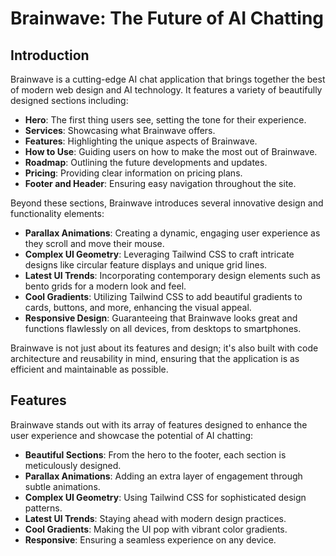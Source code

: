 # Brainwave: The Future of AI Chatting

## Introduction

Brainwave is a cutting-edge AI chat application that brings together the best of modern web design and AI technology. It features a variety of beautifully designed sections including:

- **Hero**: The first thing users see, setting the tone for their experience.
- **Services**: Showcasing what Brainwave offers.
- **Features**: Highlighting the unique aspects of Brainwave.
- **How to Use**: Guiding users on how to make the most out of Brainwave.
- **Roadmap**: Outlining the future developments and updates.
- **Pricing**: Providing clear information on pricing plans.
- **Footer and Header**: Ensuring easy navigation throughout the site.

Beyond these sections, Brainwave introduces several innovative design and functionality elements:

- **Parallax Animations**: Creating a dynamic, engaging user experience as they scroll and move their mouse.
- **Complex UI Geometry**: Leveraging Tailwind CSS to craft intricate designs like circular feature displays and unique grid lines.
- **Latest UI Trends**: Incorporating contemporary design elements such as bento grids for a modern look and feel.
- **Cool Gradients**: Utilizing Tailwind CSS to add beautiful gradients to cards, buttons, and more, enhancing the visual appeal.
- **Responsive Design**: Guaranteeing that Brainwave looks great and functions flawlessly on all devices, from desktops to smartphones.

Brainwave is not just about its features and design; it's also built with code architecture and reusability in mind, ensuring that the application is as efficient and maintainable as possible.

## Features

Brainwave stands out with its array of features designed to enhance the user experience and showcase the potential of AI chatting:

- **Beautiful Sections**: From the hero to the footer, each section is meticulously designed.
- **Parallax Animations**: Adding an extra layer of engagement through subtle animations.
- **Complex UI Geometry**: Using Tailwind CSS for sophisticated design patterns.
- **Latest UI Trends**: Staying ahead with modern design practices.
- **Cool Gradients**: Making the UI pop with vibrant color gradients.
- **Responsive**: Ensuring a seamless experience on any device.

